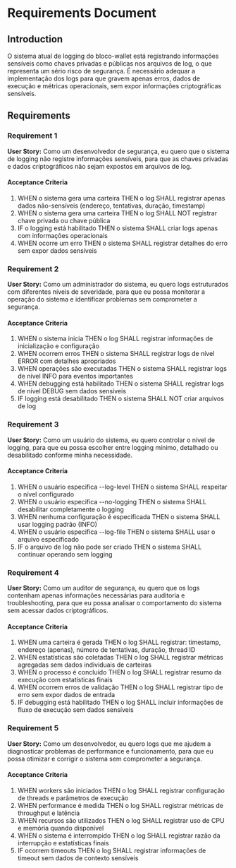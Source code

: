 # Requirements Document

## Introduction

O sistema atual de logging do bloco-wallet está registrando informações sensíveis como chaves privadas e públicas nos arquivos de log, o que representa um sério risco de segurança. É necessário adequar a implementação dos logs para que gravem apenas erros, dados de execução e métricas operacionais, sem expor informações criptográficas sensíveis.

## Requirements

### Requirement 1

**User Story:** Como um desenvolvedor de segurança, eu quero que o sistema de logging não registre informações sensíveis, para que as chaves privadas e dados criptográficos não sejam expostos em arquivos de log.

#### Acceptance Criteria

1. WHEN o sistema gera uma carteira THEN o log SHALL registrar apenas dados não-sensíveis (endereço, tentativas, duração, timestamp)
2. WHEN o sistema gera uma carteira THEN o log SHALL NOT registrar chave privada ou chave pública
3. IF o logging está habilitado THEN o sistema SHALL criar logs apenas com informações operacionais
4. WHEN ocorre um erro THEN o sistema SHALL registrar detalhes do erro sem expor dados sensíveis

### Requirement 2

**User Story:** Como um administrador do sistema, eu quero logs estruturados com diferentes níveis de severidade, para que eu possa monitorar a operação do sistema e identificar problemas sem comprometer a segurança.

#### Acceptance Criteria

1. WHEN o sistema inicia THEN o log SHALL registrar informações de inicialização e configuração
2. WHEN ocorrem erros THEN o sistema SHALL registrar logs de nível ERROR com detalhes apropriados
3. WHEN operações são executadas THEN o sistema SHALL registrar logs de nível INFO para eventos importantes
4. WHEN debugging está habilitado THEN o sistema SHALL registrar logs de nível DEBUG sem dados sensíveis
5. IF logging está desabilitado THEN o sistema SHALL NOT criar arquivos de log

### Requirement 3

**User Story:** Como um usuário do sistema, eu quero controlar o nível de logging, para que eu possa escolher entre logging mínimo, detalhado ou desabilitado conforme minha necessidade.

#### Acceptance Criteria

1. WHEN o usuário especifica --log-level THEN o sistema SHALL respeitar o nível configurado
2. WHEN o usuário especifica --no-logging THEN o sistema SHALL desabilitar completamente o logging
3. WHEN nenhuma configuração é especificada THEN o sistema SHALL usar logging padrão (INFO)
4. WHEN o usuário especifica --log-file THEN o sistema SHALL usar o arquivo especificado
5. IF o arquivo de log não pode ser criado THEN o sistema SHALL continuar operando sem logging

### Requirement 4

**User Story:** Como um auditor de segurança, eu quero que os logs contenham apenas informações necessárias para auditoria e troubleshooting, para que eu possa analisar o comportamento do sistema sem acessar dados criptográficos.

#### Acceptance Criteria

1. WHEN uma carteira é gerada THEN o log SHALL registrar: timestamp, endereço (apenas), número de tentativas, duração, thread ID
2. WHEN estatísticas são coletadas THEN o log SHALL registrar métricas agregadas sem dados individuais de carteiras
3. WHEN o processo é concluído THEN o log SHALL registrar resumo da execução com estatísticas finais
4. WHEN ocorrem erros de validação THEN o log SHALL registrar tipo de erro sem expor dados de entrada
5. IF debugging está habilitado THEN o log SHALL incluir informações de fluxo de execução sem dados sensíveis

### Requirement 5

**User Story:** Como um desenvolvedor, eu quero logs que me ajudem a diagnosticar problemas de performance e funcionamento, para que eu possa otimizar e corrigir o sistema sem comprometer a segurança.

#### Acceptance Criteria

1. WHEN workers são iniciados THEN o log SHALL registrar configuração de threads e parâmetros de execução
2. WHEN performance é medida THEN o log SHALL registrar métricas de throughput e latência
3. WHEN recursos são utilizados THEN o log SHALL registrar uso de CPU e memória quando disponível
4. WHEN o sistema é interrompido THEN o log SHALL registrar razão da interrupção e estatísticas finais
5. IF ocorrem timeouts THEN o log SHALL registrar informações de timeout sem dados de contexto sensíveis